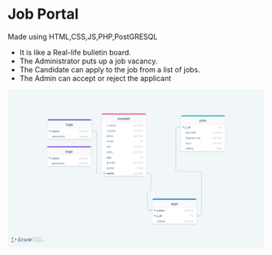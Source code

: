 # Job Portal

Made using HTML,CSS,JS,PHP,PostGRESQL

- It is like a Real-life bulletin board. 
- The Administrator puts up a job vacancy.
- The Candidate can apply to the job from a list of jobs.
- The Admin can accept or reject the applicant 

![Image of Yaktocat](https://github.com/Joel-Marc/jobportal/blob/master/drawSQL-export-2021-04-18_01_23.png)
